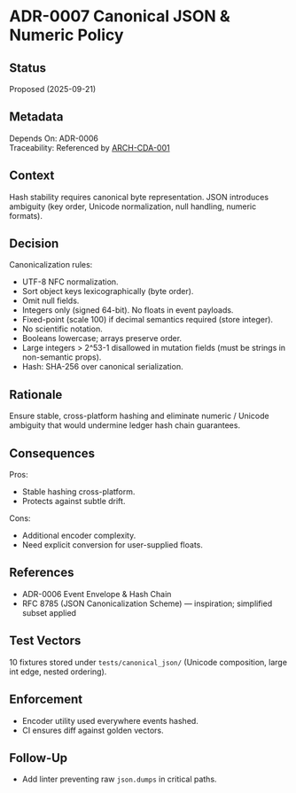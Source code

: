 # ADR-0007 Canonical JSON & Numeric Policy

## Status
Proposed (2025-09-21)

## Metadata
Depends On: ADR-0006  
Traceability: Referenced by [ARCH-CDA-001](../architecture/ARCH-CDA-001-campaign-data-architecture.md)

## Context
Hash stability requires canonical byte representation. JSON introduces ambiguity (key order, Unicode normalization, null handling, numeric formats).

## Decision
Canonicalization rules:
- UTF-8 NFC normalization.
- Sort object keys lexicographically (byte order).
- Omit null fields.
- Integers only (signed 64-bit). No floats in event payloads.
- Fixed-point (scale 100) if decimal semantics required (store integer).
- No scientific notation.
- Booleans lowercase; arrays preserve order.
- Large integers > 2^53-1 disallowed in mutation fields (must be strings in non-semantic props).
- Hash: SHA-256 over canonical serialization.

## Rationale
Ensure stable, cross-platform hashing and eliminate numeric / Unicode ambiguity that would undermine ledger hash chain guarantees.

## Consequences
Pros:
- Stable hashing cross-platform.
- Protects against subtle drift.

Cons:
- Additional encoder complexity.
- Need explicit conversion for user-supplied floats.

## References
- ADR-0006 Event Envelope & Hash Chain
- RFC 8785 (JSON Canonicalization Scheme) — inspiration; simplified subset applied

## Test Vectors
10 fixtures stored under `tests/canonical_json/` (Unicode composition, large int edge, nested ordering).

## Enforcement
- Encoder utility used everywhere events hashed.
- CI ensures diff against golden vectors.

## Follow-Up
- Add linter preventing raw `json.dumps` in critical paths.